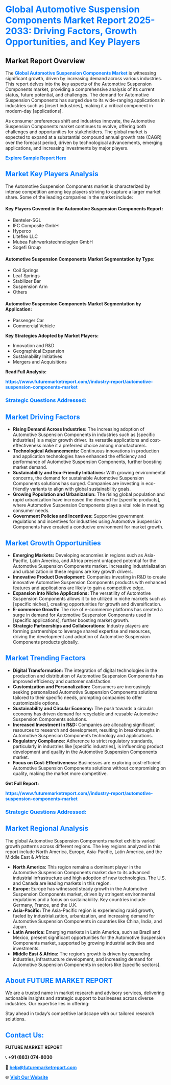 <h1 style="color: #007BFF;">Global Automotive Suspension Components Market Report 2025-2033: Driving Factors, Growth Opportunities, and Key Players</h1>

<section id="overview">
<h2>Market Report Overview</h2>
<p>The <a href="https://www.futuremarketreport.com//industry-report/automotive-suspension-components-market" style="color: #007BFF; text-decoration: none;"><strong>Global Automotive Suspension Components Market</strong></a> is witnessing significant growth, driven by increasing demand across various industries. This report delves into the key aspects of the Automotive Suspension Components market, providing a comprehensive analysis of its current status, future potential, and challenges. The demand for Automotive Suspension Components has surged due to its wide-ranging applications in industries such as [insert industries], making it a critical component in modern-day [applications].</p>
<p>As consumer preferences shift and industries innovate, the Automotive Suspension Components market continues to evolve, offering both challenges and opportunities for stakeholders. The global market is expected to expand at a substantial compound annual growth rate (CAGR) over the forecast period, driven by technological advancements, emerging applications, and increasing investments by major players.</p>
</section>

<section id="overview">
<p><a href="https://www.futuremarketreport.com//request-sample/reportId=87768" style="color: #007BFF; text-decoration: none;"><strong>Explore Sample Report Here</strong></a></p>
</section>

<section id="key-players">
<h2 style="color: #007BFF;">Market Key Players Analysis</h2>
<p>The Automotive Suspension Components market is characterized by intense competition among key players striving to capture a larger market share. Some of the leading companies in the market include:</p>
<h4>Key Players Covered in the Automotive Suspension Components Report:</h4>
<ul><li>Benteler-SGL</li><li>IFC Composite GmbH</li><li>Hyperco</li><li>Liteflex LLC</li><li>Mubea Fahrwerkstechnologien GmbH</li><li>Sogefi Group</li></ul>
<h4>Automotive Suspension Components Market Segmentation by Type:</h4>
<ul><li>Coil Springs</li><li>Leaf Springs</li><li>Stabilizer Bar</li><li>Suspension Arm</li><li>Others</li></ul>

<h4>Automotive Suspension Components Market Segmentation by Application:</h4>
<ul><li>Passenger Car</li><li>Commercial Vehicle</li></ul>
<p><strong>Key Strategies Adopted by Market Players:</strong></p>
<ul>
<li>Innovation and R&D</li>
<li>Geographical Expansion</li>
<li>Sustainability Initiatives</li>
<li>Mergers and Acquisitions</li>
</ul>
</section>

<section>
<p><strong>Read Full Analysis: </strong></p><a href="https://www.futuremarketreport.com//industry-report/automotive-suspension-components-market" style="color: #007BFF; text-decoration: none;"><strong>https://www.futuremarketreport.com//industry-report/automotive-suspension-components-market</strong></a>
<h3 style="color: #007BFF;">Strategic Questions Addressed:</h3>
</section>

<section id="driving-factors">
<h2 style="color: #007BFF;">Market Driving Factors</h2>
<ul>
<li><strong>Rising Demand Across Industries:</strong> The increasing adoption of Automotive Suspension Components in industries such as [specific industries] is a major growth driver. Its versatile applications and cost-effectiveness make it a preferred choice among manufacturers.</li>
<li><strong>Technological Advancements:</strong> Continuous innovations in production and application technologies have enhanced the efficiency and performance of Automotive Suspension Components, further boosting market demand.</li>
<li><strong>Sustainability and Eco-Friendly Initiatives:</strong> With growing environmental concerns, the demand for sustainable Automotive Suspension Components solutions has surged. Companies are investing in eco-friendly variants to align with global sustainability goals.</li>
<li><strong>Growing Population and Urbanization:</strong> The rising global population and rapid urbanization have increased the demand for [specific products], where Automotive Suspension Components plays a vital role in meeting consumer needs.</li>
<li><strong>Government Policies and Incentives:</strong> Supportive government regulations and incentives for industries using Automotive Suspension Components have created a conducive environment for market growth.</li>
</ul>
</section>

<section id="growth-opportunities">
<h2 style="color: #007BFF;">Market Growth Opportunities</h2>
<ul>
<li><strong>Emerging Markets:</strong> Developing economies in regions such as Asia-Pacific, Latin America, and Africa present untapped potential for the Automotive Suspension Components market. Increasing industrialization and urbanization in these regions are key growth drivers.</li>
<li><strong>Innovative Product Development:</strong> Companies investing in R&D to create innovative Automotive Suspension Components products with enhanced features and applications are likely to gain a competitive edge.</li>
<li><strong>Expansion into Niche Applications:</strong> The versatility of Automotive Suspension Components allows it to be utilized in niche markets such as [specific niches], creating opportunities for growth and diversification.</li>
<li><strong>E-commerce Growth:</strong> The rise of e-commerce platforms has created a surge in demand for Automotive Suspension Components used in [specific applications], further boosting market growth.</li>
<li><strong>Strategic Partnerships and Collaborations:</strong> Industry players are forming partnerships to leverage shared expertise and resources, driving the development and adoption of Automotive Suspension Components products globally.</li>
</ul>
</section>

<section id="trending-factors">
<h2 style="color: #007BFF;">Market Trending Factors</h2>
<ul>
<li><strong>Digital Transformation:</strong> The integration of digital technologies in the production and distribution of Automotive Suspension Components has improved efficiency and customer satisfaction.</li>
<li><strong>Customization and Personalization:</strong> Consumers are increasingly seeking personalized Automotive Suspension Components solutions tailored to their specific needs, prompting companies to offer customizable options.</li>
<li><strong>Sustainability and Circular Economy:</strong> The push towards a circular economy has driven demand for recyclable and reusable Automotive Suspension Components solutions.</li>
<li><strong>Increased Investment in R&D:</strong> Companies are allocating significant resources to research and development, resulting in breakthroughs in Automotive Suspension Components technology and applications.</li>
<li><strong>Regulatory Compliance:</strong> Adherence to strict regulatory standards, particularly in industries like [specific industries], is influencing product development and quality in the Automotive Suspension Components market.</li>
<li><strong>Focus on Cost-Effectiveness:</strong> Businesses are exploring cost-efficient Automotive Suspension Components solutions without compromising on quality, making the market more competitive.</li>
</ul>
</section>

<section>
<p><strong>Get Full Report: </strong></p><a href="https://www.futuremarketreport.com//industry-report/automotive-suspension-components-market" style="color: #007BFF; text-decoration: none;"><strong>https://www.futuremarketreport.com//industry-report/automotive-suspension-components-market</strong></a>
<h3 style="color: #007BFF;">Strategic Questions Addressed:</h3>
</section>


<section id="regional-analysis">
<h2 style="color: #007BFF;">Market Regional Analysis</h2>
<p>The global Automotive Suspension Components market exhibits varied growth patterns across different regions. The key regions analyzed in this report include North America, Europe, Asia-Pacific, Latin America, and the Middle East & Africa:</p>
<ul>
<li><strong>North America:</strong> This region remains a dominant player in the Automotive Suspension Components market due to its advanced industrial infrastructure and high adoption of new technologies. The U.S. and Canada are leading markets in this region.</li>
<li><strong>Europe:</strong> Europe has witnessed steady growth in the Automotive Suspension Components market, driven by stringent environmental regulations and a focus on sustainability. Key countries include Germany, France, and the U.K.</li>
<li><strong>Asia-Pacific:</strong> The Asia-Pacific region is experiencing rapid growth, fueled by industrialization, urbanization, and increasing demand for Automotive Suspension Components in countries like China, India, and Japan.</li>
<li><strong>Latin America:</strong> Emerging markets in Latin America, such as Brazil and Mexico, present significant opportunities for the Automotive Suspension Components market, supported by growing industrial activities and investments.</li>
<li><strong>Middle East & Africa:</strong> The region’s growth is driven by expanding industries, infrastructure development, and increasing demand for Automotive Suspension Components in sectors like [specific sectors].</li>
</ul>
</section>

<footer>
<h2 style="color: #007BFF;">About FUTURE MARKET REPORT</h2>
<p>We are a trusted name in market research and advisory services, delivering actionable insights and strategic support to businesses across diverse industries. Our expertise lies in offering:</p>

<p>Stay ahead in today’s competitive landscape with our tailored research solutions.</p>

<h2 style="color: #007BFF;">Contact Us:</h2>
<p><strong>FUTURE MARKET REPORT</strong></p>
<p>📞 <strong>+91 (883) 074-8030</strong></p>
<p>📧 <strong><a href="mailto:help@futuremarketreport.com" style="color: #007BFF;">help@futuremarketreport.com</a></strong></p>
<p>🌐 <strong><a href="https://www.futuremarketreport.com/" style="color: #007BFF;">Visit Our Website</a></strong></p>
</footer>